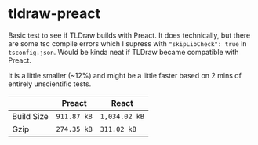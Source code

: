 # tldraw-preact

Basic test to see if TLDraw builds with Preact. It does technically, but there are some tsc compile errors which I supress with `"skipLibCheck": true` in `tsconfig.json`. Would be kinda neat if TLDraw became compatible with Preact.

It is a little smaller (~12%) and might be a little faster based on 2 mins of entirely unscientific tests.

|  | Preact | React |
|---------|--------|-------|
| Build Size | `911.87 kB` | `1,034.02 kB` |
| Gzip | `274.35 kB` | `311.02 kB` |

